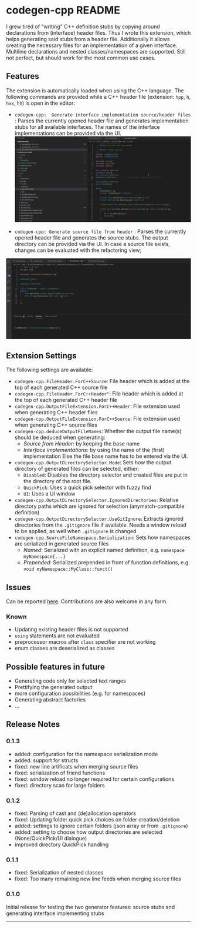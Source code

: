 # codegen-cpp README

I grew tired of "writing" C++ definition stubs by copying around declarations from (interface) header files. Thus I wrote this extension, which helps generating said stubs from a header file. Additionally it allows creating the necessary files for an implementation of a given interface.  Multiline declarations and nested classes/namespaces are supported.
Still not perfect, but should work for the most common use cases.
## Features
The extension is automatically loaded when using the C++ language. 
The following commands are provided while a C++ header file (extension: `hpp`, `h`, `hxx`, `hh`)  is open in the editor:

* `codegen-cpp:  Generate interface implementation source/header files` : Parses the currently opened header file and generates implementation stubs for all available interfaces. The names of the interface implementations can be provided via the UI.
![](./docu/showcase_generate_interface_impl_stubs.gif)

* `codegen-cpp: Generate source file from header` : Parses the currently opened header file and generates the source stubs. The output directory can be provided via the UI. In case a source file exists, changes can be evaluated with the refactoring view;

![](./docu/showcase_merge_source_files.gif)

## Extension Settings

The following settings are available:

* `codegen-cpp.FileHeader.ForC++Source`: File header which is added at the top of each generated C++ source file
* `codegen-cpp.FileHeader.ForC++Header"`: File header which is added at the top of each generated C++ header file
* `codegen-cpp.OutputFileExtension.ForC++Header`: File extension used when generating C++ header files
* `codegen-cpp.OutputFileExtension.ForC++Source`: File extension used when generating C++ source files
* `codegen-cpp.deduceOutputFileNames`: Whether the output file name(s) should be deduced when generating:
    * *Source from Header*: by keeping the base name
    * *Interface implementations*: by using the name of the (first) implementation
    Else the file base name has to be entered via the UI.
* `codegen-cpp.OutputDirectorySelector.Mode`: Sets how the output directory of generated files can be selected, either:
    * `Disabled`: Disables the directory selector and created files are put in the directory of the root file.
    * `QuickPick`: Uses a quick pick selector with fuzzy find
    * `UI`: Uses a UI window
 * `codegen-cpp.OutputDirectorySelector.IgnoredDirectories`: Relative directory paths which are ignored for selection (anymatch-compatible definition)
 * `codegen-cpp.OutputDirectorySelector.UseGitIgnore`: Extracts ignored directories from the `.gitignore` file if available. Needs a window reload to be applied, as well when `.gitignore` is changed
 * `codegen-cpp.SourceFileNamespace.Serialization`: Sets how namespaces are serialized in generated source files
   * *Named*: Serialized with an explicit named definition, e.g. `namespace myNamespace{...}`
   * *Prepended*: Serialized prepended in front of function definitions, e.g. `void myNamespace::MyClass::funct()`
## Issues
Can be reported [here](https://github.com/HerrFroehlich/vscode_cpp_codegen/issues). Contributions are also welcome in any form.
### Known
* Updating existing header files is not supported
* `using` statements are not evaluated
* preprocessor macros after `class` specifier are not working
* enum classes are deserialized as classes 

## Possible features in future
* Generating code only for selected text ranges
* Prettifying the generated output 
* more configuration possibilities (e.g. for namespaces)
* Generating abstract factories
* ...
## Release Notes
### 0.1.3
- added: configuration for the namespace serialization mode
- added: support for structs
- fixed: new line artificats when merging source files
- fixed: serialization of friend functions
- fixed: window reload no longer required for certain configurations
- fixed: directory scan for large folders
### 0.1.2
- fixed: Parsing of cast and (de)allocation operators
- fixed: Updating folder quick pick choices on folder creation/deletion
- added: settings to ignore certain folders (json array or from `.gitignore`)
- added: setting to choose how output directories are selected (None/QuickPick/UI dialogue)
- improved directory QuickPick handling

### 0.1.1
- fixed:  Serialization of nested classes
- fixed:  Too many remaining new line feeds when merging source files

### 0.1.0

Initial release for testing the two generator features: source stubs and generating interface implementing stubs

-----------------------------------------------------------------------------------------------------------
